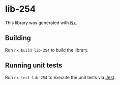 # lib-254

This library was generated with [Nx](https://nx.dev).

## Building

Run `nx build lib-254` to build the library.

## Running unit tests

Run `nx test lib-254` to execute the unit tests via [Jest](https://jestjs.io).
